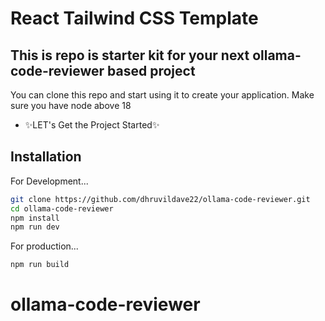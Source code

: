 # React Tailwind CSS Template
## This is repo is starter kit for your next ollama-code-reviewer based project


You can clone this repo and start using it to create your application. Make sure you have node above 18

- ✨LET's Get the Project Started✨


## Installation

For Development...

```sh
git clone https://github.com/dhruvildave22/ollama-code-reviewer.git
cd ollama-code-reviewer
npm install
npm run dev
```

For production...

```sh
npm run build
```
# ollama-code-reviewer

